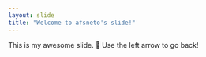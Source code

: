 ```yaml
---
layout: slide
title: "Welcome to afsneto's slide!"
---
```

This is my awesome slide. :tada:
Use the left arrow to go back!
